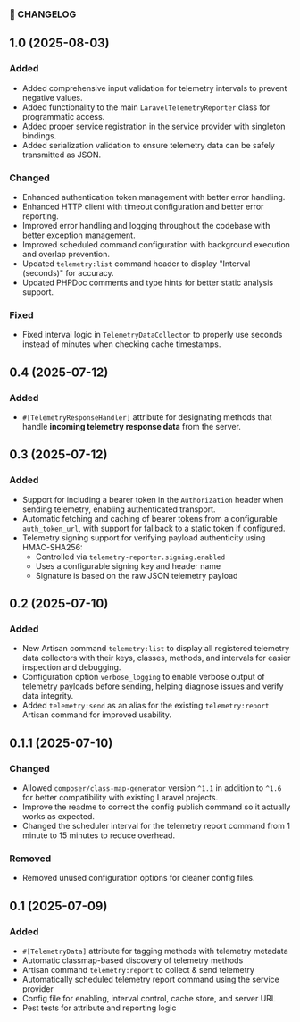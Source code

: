 ### 📝 CHANGELOG

## 1.0 (2025-08-03)

### Added

* Added comprehensive input validation for telemetry intervals to prevent negative values.
* Added functionality to the main `LaravelTelemetryReporter` class for programmatic access.
* Added proper service registration in the service provider with singleton bindings.
* Added serialization validation to ensure telemetry data can be safely transmitted as JSON.

### Changed

* Enhanced authentication token management with better error handling.
* Enhanced HTTP client with timeout configuration and better error reporting.
* Improved error handling and logging throughout the codebase with better exception management.
* Improved scheduled command configuration with background execution and overlap prevention.
* Updated `telemetry:list` command header to display "Interval (seconds)" for accuracy.
* Updated PHPDoc comments and type hints for better static analysis support.

### Fixed

* Fixed interval logic in `TelemetryDataCollector` to properly use seconds instead of minutes when checking cache timestamps.

## 0.4 (2025-07-12)

### Added

* `#[TelemetryResponseHandler]` attribute for designating methods that handle **incoming telemetry response data** from the server.

## 0.3 (2025-07-12)

### Added

* Support for including a bearer token in the `Authorization` header when sending telemetry, enabling authenticated transport.
* Automatic fetching and caching of bearer tokens from a configurable `auth_token_url`, with support for fallback to a static token if configured.
* Telemetry signing support for verifying payload authenticity using HMAC-SHA256:
    * Controlled via `telemetry-reporter.signing.enabled`
    * Uses a configurable signing key and header name
    * Signature is based on the raw JSON telemetry payload

## 0.2 (2025-07-10)

### Added

* New Artisan command `telemetry:list` to display all registered telemetry data collectors with their keys, classes, methods, and intervals for easier inspection and debugging.
* Configuration option `verbose_logging` to enable verbose output of telemetry payloads before sending, helping diagnose issues and verify data integrity.
* Added `telemetry:send` as an alias for the existing `telemetry:report` Artisan command for improved usability.

## 0.1.1 (2025-07-10)

### Changed

* Allowed `composer/class-map-generator` version `^1.1` in addition to `^1.6` for better compatibility with existing Laravel projects.
* Improve the readme to correct the config publish command so it actually works as expected.
* Changed the scheduler interval for the telemetry report command from 1 minute to 15 minutes to reduce overhead.

### Removed

* Removed unused configuration options for cleaner config files.

## 0.1 (2025-07-09)

### Added

- `#[TelemetryData]` attribute for tagging methods with telemetry metadata
- Automatic classmap-based discovery of telemetry methods
- Artisan command `telemetry:report` to collect & send telemetry
- Automatically scheduled telemetry report command using the service provider
- Config file for enabling, interval control, cache store, and server URL
- Pest tests for attribute and reporting logic
